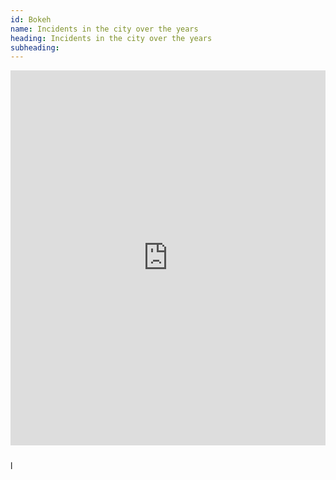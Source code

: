 ```yaml
---
id: Bokeh
name: Incidents in the city over the years
heading: Incidents in the city over the years
subheading: 
---
```


<iframe class="pull-left" src="https://clbokea.github.io/prostitution_test.html" style="width:100%; height:600px; border:none; margin: 0px 10px 10px 0px"></iframe>

l
